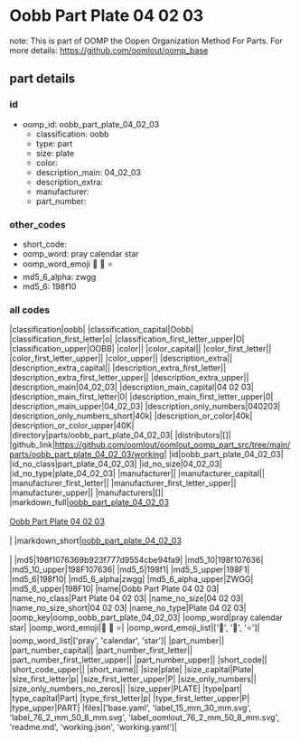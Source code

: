 # Oobb Part Plate 04 02 03  

note: This is part of OOMP the Oopen Organization Method For Parts. For more details: https://github.com/oomlout/oomp_base

##  part details





### id
* oomp_id: oobb_part_plate_04_02_03
  * classification: oobb
  * type: part
  * size: plate
  * color: 
  * description_main: 04_02_03
  * description_extra: 
  * manufacturer: 
  * part_number: 

### other_codes
* short_code: 
* oomp_word: pray calendar star
* oomp_word_emoji :pray: :calendar: :star:
* md5_6_alpha: zwgg
* md5_6: 198f10

### all codes 
|classification|oobb|
|classification_capital|Oobb|
|classification_first_letter|o|
|classification_first_letter_upper|O|
|classification_upper|OOBB|
|color||
|color_capital||
|color_first_letter||
|color_first_letter_upper||
|color_upper||
|description_extra||
|description_extra_capital||
|description_extra_first_letter||
|description_extra_first_letter_upper||
|description_extra_upper||
|description_main|04_02_03|
|description_main_capital|04 02 03|
|description_main_first_letter|0|
|description_main_first_letter_upper|0|
|description_main_upper|04_02_03|
|description_only_numbers|040203|
|description_only_numbers_short|40k|
|description_or_color|40k|
|description_or_color_upper|40K|
|directory|parts/oobb_part_plate_04_02_03|
|distributors|[]|
|github_link|https://github.com/oomlout/oomlout_oomp_part_src/tree/main/parts/oobb_part_plate_04_02_03/working|
|id|oobb_part_plate_04_02_03|
|id_no_class|part_plate_04_02_03|
|id_no_size|04_02_03|
|id_no_type|plate_04_02_03|
|manufacturer||
|manufacturer_capital||
|manufacturer_first_letter||
|manufacturer_first_letter_upper||
|manufacturer_upper||
|manufacturers|[]|
|markdown_full|[oobb_part_plate_04_02_03](https://github.com/oomlout/oomlout_oomp_part_src/tree/main/parts/oobb_part_plate_04_02_03/working)<br>[](https://github.com/oomlout/oomlout_oomp_part_src/tree/main/parts/oobb_part_plate_04_02_03/working)<br>[Oobb Part Plate 04 02 03](https://github.com/oomlout/oomlout_oomp_part_src/tree/main/parts/oobb_part_plate_04_02_03/working)<br><br>|
|markdown_short|[oobb_part_plate_04_02_03](https://github.com/oomlout/oomlout_oomp_part_src/tree/main/parts/oobb_part_plate_04_02_03/working)<br><br>|
|md5|198f1076369b923f777d9554cbe94fa9|
|md5_10|198f107636|
|md5_10_upper|198F107636|
|md5_5|198f1|
|md5_5_upper|198F1|
|md5_6|198f10|
|md5_6_alpha|zwgg|
|md5_6_alpha_upper|ZWGG|
|md5_6_upper|198F10|
|name|Oobb Part Plate 04 02 03|
|name_no_class|Part Plate 04 02 03|
|name_no_size|04 02 03|
|name_no_size_short|04 02 03|
|name_no_type|Plate 04 02 03|
|oomp_key|oomp_oobb_part_plate_04_02_03|
|oomp_word|pray calendar star|
|oomp_word_emoji|:pray: :calendar: :star:|
|oomp_word_emoji_list|[':pray:', ':calendar:', ':star:']|
|oomp_word_list|['pray', 'calendar', 'star']|
|part_number||
|part_number_capital||
|part_number_first_letter||
|part_number_first_letter_upper||
|part_number_upper||
|short_code||
|short_code_upper||
|short_name||
|size|plate|
|size_capital|Plate|
|size_first_letter|p|
|size_first_letter_upper|P|
|size_only_numbers||
|size_only_numbers_no_zeros||
|size_upper|PLATE|
|type|part|
|type_capital|Part|
|type_first_letter|p|
|type_first_letter_upper|P|
|type_upper|PART|
|files|['base.yaml', 'label_15_mm_30_mm.svg', 'label_76_2_mm_50_8_mm.svg', 'label_oomlout_76_2_mm_50_8_mm.svg', 'readme.md', 'working.json', 'working.yaml']|
